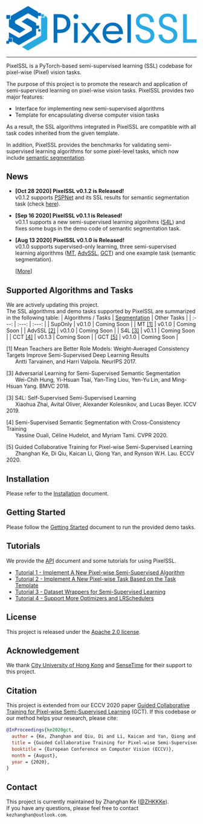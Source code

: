<div align="center">
  <img src="docs/img/pixelssl-logo.png" width="650"/>
</div>

---

PixelSSL is a PyTorch-based semi-supervised learning (SSL) codebase for pixel-wise (Pixel) vision tasks.

The purpose of this project is to promote the research and application of semi-supervised learning on pixel-wise vision tasks. PixelSSL provides two major features:
- Interface for implementing new semi-supervised algorithms
- Template for encapsulating diverse computer vision tasks

As a result, the SSL algorithms integrated in PixelSSL are compatible with all task codes inherited from the given template. 

In addition, PixelSSL provides the benchmarks for validating semi-supervised learning algorithms for some pixel-level tasks, which now include [semantic segmentation](task/sseg).

<!-- This project includes the code of our ECCV 2020 paper [Guided Collaborative Training for Pixel-wise Semi-Supervised Learning](https://arxiv.org/abs/2008.05258) (GCT). -->

## News
- **[Oct 28 2020] PixelSSL v0.1.2 is Released!**  
  v0.1.2 supports [PSPNet](https://arxiv.org/abs/1612.01105) and its SSL results for semantic segmentation task (check [here](task/sseg)).
  
- **[Sep 16 2020] PixelSSL v0.1.1 is Released!**  
  v0.1.1 supports a new semi-supervised learning algorihms ([S4L](https://arxiv.org/abs/1905.03670)) and fixes some bugs in the demo code of semantic segmentation task.
  
- **[Aug 13 2020] PixelSSL v0.1.0 is Released!**  
  v0.1.0 supports supervised-only learning, three semi-supervised learning algorithms 
  ([MT](https://arxiv.org/abs/1703.01780), 
  [AdvSSL](https://arxiv.org/abs/1802.07934), 
  [GCT](https://arxiv.org/abs/2008.05258)) 
  and one example task (semantic segmentation).

  [[More](docs/updates.md)]


## Supported Algorithms and Tasks
We are actively updating this project.  
The SSL algorithms and demo tasks supported by PixelSSL are summarized in the following table: 
| Algorithms / Tasks | [Segmentation](task/sseg) | Other Tasks | 
| :---: | :---: | :---: |
| SupOnly | v0.1.0 | Coming Soon |
| MT [[1]](https://arxiv.org/abs/1703.01780) | v0.1.0 | Coming Soon |
| AdvSSL [[2]](https://arxiv.org/abs/1802.07934) | v0.1.0 | Coming Soon |
| S4L [[3]](https://arxiv.org/abs/1905.03670) | v0.1.1 | Coming Soon | 
| CCT [[4]](https://arxiv.org/abs/2003.09005) | v0.1.3 | Coming Soon |
| GCT [[5]](https://arxiv.org/abs/2008.05258) | v0.1.0 | Coming Soon |


[1] Mean Teachers are Better Role Models: Weight-Averaged Consistency Targets Improve Semi-Supervised Deep Learning Results  
&nbsp;&nbsp;&nbsp;&nbsp;&nbsp;&nbsp;Antti Tarvainen, and Harri Valpola. NeurIPS 2017.

[3] Adversarial Learning for Semi-Supervised Semantic Segmentation  
&nbsp;&nbsp;&nbsp;&nbsp;&nbsp;&nbsp;Wei-Chih Hung, Yi-Hsuan Tsai, Yan-Ting Liou, Yen-Yu Lin, and Ming-Hsuan Yang. BMVC 2018.  

[3] S4L: Self-Supervised Semi-Supervised Learning  
&nbsp;&nbsp;&nbsp;&nbsp;&nbsp;&nbsp;Xiaohua Zhai, Avital Oliver, Alexander Kolesnikov, and Lucas Beyer. ICCV 2019.  

[4] Semi-Supervised Semantic Segmentation with Cross-Consistency Training  
&nbsp;&nbsp;&nbsp;&nbsp;&nbsp;&nbsp;Yassine Ouali, Céline Hudelot, and Myriam Tami. CVPR 2020.

[5] Guided Collaborative Training for Pixel-wise Semi-Supervised Learning  
&nbsp;&nbsp;&nbsp;&nbsp;&nbsp;&nbsp;Zhanghan Ke, Di Qiu, Kaican Li, Qiong Yan, and Rynson W.H. Lau. ECCV 2020.


## Installation
Please refer to the [Installation](docs/installation.md) document.  


## Getting Started
Please follow the [Getting Started](docs/getting_started.md) document to run the provided demo tasks.


## Tutorials
We provide the [API](docs/api.md) document and some tutorials for using PixelSSL.
- [Tutorial 1 - Implement A New Pixel-wise Semi-Supervised Algorithm](docs/tutorial/tutorial-1.md)
- [Tutorial 2 - Implement A New Pixel-wise Task Based on the Task Template](docs/tutorial/tutorial-2.md)
- [Tutorial 3 - Dataset Wrappers for Semi-Supervised Learning](docs/tutorial/tutorial-3.md)
- [Tutorial 4 - Support More Optimizers and LRSchedulers](docs/tutorial/tutorial-4.md)


## License
This project is released under the [Apache 2.0 license](LICENSE).


## Acknowledgement
We thank [City University of Hong Kong](https://www.cityu.edu.hk/) and [SenseTime](https://www.sensetime.com/) for their support to this project.


## Citation
This project is extended from our ECCV 2020 paper [Guided Collaborative Training for Pixel-wise Semi-Supervised Learning](https://arxiv.org/abs/2008.05258) (GCT). If this codebase or our method helps your research, please cite:

```bibtex
@InProceedings{ke2020gct,
  author = {Ke, Zhanghan and Qiu, Di and Li, Kaican and Yan, Qiong and Lau, Rynson W.H.},
  title = {Guided Collaborative Training for Pixel-wise Semi-Supervised Learning},
  booktitle = {European Conference on Computer Vision (ECCV)},
  month = {August},
  year = {2020},
}
```

## Contact
This project is currently maintained by Zhanghan Ke ([@ZHKKKe](https://github.com/ZHKKKe)).  
If you have any questions, please feel free to contact `kezhanghan@outlook.com`.
